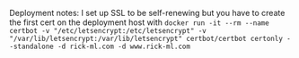 
Deployment notes: 
I set up SSL to be self-renewing but you have to create the first cert on the deployment host with 
`docker run -it --rm --name certbot -v "/etc/letsencrypt:/etc/letsencrypt" -v "/var/lib/letsencrypt:/var/lib/letsencrypt" certbot/certbot certonly --standalone -d rick-ml.com -d www.rick-ml.com`